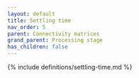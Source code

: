 ```yaml
---
layout: default
title: Settling time
nav_order: 5
parent: Connectivity matrices
grand_parent: Processing stage
has_children: false
---
```

{% include definitions/settling-time.md %}